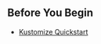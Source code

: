 ## Before You Begin

* [Kustomize Quickstart](../../onboard-cd/cd-quickstarts/kustomize-quickstart.md)

